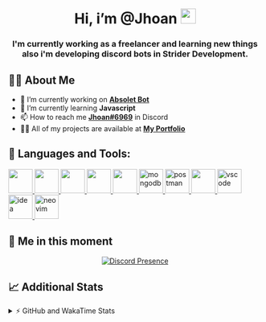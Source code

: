 <h1 align="center">Hi, i’m @Jhoan <img src="https://i.imgur.com/ILVRpZm.gif" width="30px"></h1>
<h3 align="center">I'm currently working as a freelancer and learning new things also i'm developing discord bots in Strider Development.</h3>

## 🙋‍♂️ About Me

- 🔭 I’m currently working on **[Absolet Bot](https://strider.cloud)**
- 🌱 I’m currently learning **Javascript**
- 📫 How to reach me **[Jhoan#6969](https://jhoan.monster/)** in Discord
- 👨‍💻 All of my projects are available at **[My Portfolio](https://jhoan.monster)**

## 🚀 Languages and Tools:
<p align="left"> 
    <a href="https://developer.mozilla.org/en-US/docs/Web/JavaScript" target="_blank"> <img src="https://img.icons8.com/color/48/000000/javascript.png" width="48" height="48"/> </a> 
    <a href="https://www.w3.org/html/" target="_blank"> <img src="https://img.icons8.com/color/48/000000/html-5.png" width="48" height="48"/> </a> 
    <a href="https://www.w3schools.com/css/" target="_blank"> <img src="https://img.icons8.com/color/48/000000/css3.png" width="48" height="48"/> </a> 
    <a href="https://getbootstrap.com" target="_blank"> <img src="https://img.icons8.com/color/48/000000/bootstrap.png" width="48" height="48"/> </a> 
    <a href="https://nodejs.org" target="_blank"> <img src="https://i.imgur.com/XX8lvL7.png" width="48" height="48"/> </a> 
    <a href="https://www.mongodb.com/" target="_blank"> <img src="https://i.imgur.com/nRtS3AN.png" alt="mongodb" width="48" height="48"/> </a> 
    <a href="https://postman.com" target="_blank"> <img src="https://www.vectorlogo.zone/logos/getpostman/getpostman-icon.svg" alt="postman" width="48" height="48"/> </a>   
    <a href="https://git-scm.com/" target="_blank"> <img src="https://img.icons8.com/color/48/000000/git.png" width="48" height="48"/> </a> 
    <a href="https://code.visualstudio.com" target="_blank" > <img src="https://upload.wikimedia.org/wikipedia/commons/thumb/9/9a/Visual_Studio_Code_1.35_icon.svg/2048px-Visual_Studio_Code_1.35_icon.svg.png" alt="vscode" width="48" height="48"> </a>
    <a href="https://www.jetbrains.com/es-es/idea/" target="_blank" > <img src="https://resources.jetbrains.com/storage/products/intellij-idea/img/meta/intellij-idea_logo_300x300.png" alt="idea" width="48" height="48"> </a>
    <a href="https://neovim.io" target="_blank"> <img src="https://icons.iconarchive.com/icons/papirus-team/papirus-apps/512/nvim-icon.png" alt="neovim" width="48" height="48"/> </a>
</p>
  
## 👤 Me in this moment
<p align="center">
    <a href="https://discord.com/users/852617426591154177" target="_blank" rel="nofollow">
        <img src="https://lanyard-profile-readme.vercel.app/api/852617426591154177?idleMessage=Probably%20coding%20Absolet..." alt="Discord Presence" align="center">
    </a>
</p>

## 📈 Additional Stats
<details>
    <summary>⚡ GitHub and WakaTime Stats</summary>
    <br/>

<!--START_SECTION:waka-->
![Code Time](http://img.shields.io/badge/Code%20Time-42%20hrs%2054%20mins-blue)

**🐱 My GitHub Data** 

> 🏆 285 Contributions in the Year 2022
 > 
> 📦 18.9 kB Used in GitHub's Storage 
 > 
> 💼 Opted to Hire
 > 
> 📜 4 Public Repositories 
 > 
> 🔑 11 Private Repositories  
 > 
**I'm a Night 🦉** 

```text
🌞 Morning    27 commits     ██░░░░░░░░░░░░░░░░░░░░░░░   9.06% 
🌆 Daytime    118 commits    ██████████░░░░░░░░░░░░░░░   39.6% 
🌃 Evening    121 commits    ██████████░░░░░░░░░░░░░░░   40.6% 
🌙 Night      32 commits     ██░░░░░░░░░░░░░░░░░░░░░░░   10.74%

```
📅 **I'm Most Productive on Saturday** 

```text
Monday       36 commits     ███░░░░░░░░░░░░░░░░░░░░░░   12.08% 
Tuesday      18 commits     █░░░░░░░░░░░░░░░░░░░░░░░░   6.04% 
Wednesday    54 commits     ████░░░░░░░░░░░░░░░░░░░░░   18.12% 
Thursday     11 commits     █░░░░░░░░░░░░░░░░░░░░░░░░   3.69% 
Friday       18 commits     █░░░░░░░░░░░░░░░░░░░░░░░░   6.04% 
Saturday     106 commits    █████████░░░░░░░░░░░░░░░░   35.57% 
Sunday       55 commits     ████░░░░░░░░░░░░░░░░░░░░░   18.46%

```


📊 **This Week I Spent My Time On** 

```text
⌚︎ Time Zone: America/Bogota

💬 Programming Languages: 
JavaScript               13 hrs 10 mins      █████████████████████░░░░   85.74% 
HTML                     1 hr 1 min          █░░░░░░░░░░░░░░░░░░░░░░░░   6.65% 
EJS                      17 mins             ░░░░░░░░░░░░░░░░░░░░░░░░░   1.89% 
JSON                     16 mins             ░░░░░░░░░░░░░░░░░░░░░░░░░   1.77% 
TypeScript               14 mins             ░░░░░░░░░░░░░░░░░░░░░░░░░   1.59%

🔥 Editors: 
VS Code                  15 hrs 22 mins      █████████████████████████   99.97% 
Neovim                   0 secs              ░░░░░░░░░░░░░░░░░░░░░░░░░   0.03%

🐱‍💻 Projects: 
Moon Bot                 8 hrs 27 mins       █████████████░░░░░░░░░░░░   54.99% 
Cloudly                  1 hr 58 mins        ███░░░░░░░░░░░░░░░░░░░░░░   12.86% 
Absolet Bot              1 hr 57 mins        ███░░░░░░░░░░░░░░░░░░░░░░   12.72% 
Portfolio                1 hr 53 mins        ███░░░░░░░░░░░░░░░░░░░░░░   12.34% 
Ducky Spammer            28 mins             ░░░░░░░░░░░░░░░░░░░░░░░░░   3.06%

💻 Operating System: 
Linux                    15 hrs 22 mins      █████████████████████████   100.0%

```

**I Mostly Code in JavaScript** 

```text
JavaScript               8 repos             ████████████████░░░░░░░░░   66.67% 
Java                     2 repos             ████░░░░░░░░░░░░░░░░░░░░░   16.67% 
SCSS                     1 repo              ██░░░░░░░░░░░░░░░░░░░░░░░   8.33% 
TypeScript               1 repo              ██░░░░░░░░░░░░░░░░░░░░░░░   8.33%

```



 Last Updated on 01/05/2022 21:38:37 UTC
<!--END_SECTION:waka-->
</details>
